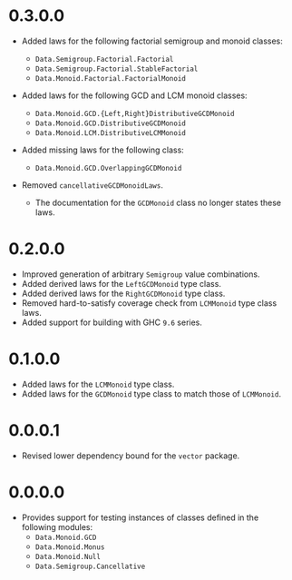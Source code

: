 # 0.3.0.0

- Added laws for the following factorial semigroup and monoid classes:
    - `Data.Semigroup.Factorial.Factorial`
    - `Data.Semigroup.Factorial.StableFactorial`
    - `Data.Monoid.Factorial.FactorialMonoid`

- Added laws for the following GCD and LCM monoid classes:
    - `Data.Monoid.GCD.{Left,Right}DistributiveGCDMonoid`
    - `Data.Monoid.GCD.DistributiveGCDMonoid`
    - `Data.Monoid.LCM.DistributiveLCMMonoid`

- Added missing laws for the following class:
    - `Data.Monoid.GCD.OverlappingGCDMonoid`

- Removed `cancellativeGCDMonoidLaws`.
    - The documentation for the `GCDMonoid` class no longer states these laws.

# 0.2.0.0

- Improved generation of arbitrary `Semigroup` value combinations.
- Added derived laws for the `LeftGCDMonoid` type class.
- Added derived laws for the `RightGCDMonoid` type class.
- Removed hard-to-satisfy coverage check from `LCMMonoid` type class laws.
- Added support for building with GHC `9.6` series.

# 0.1.0.0

- Added laws for the `LCMMonoid` type class.
- Added laws for the `GCDMonoid` type class to match those of `LCMMonoid`.

# 0.0.0.1

- Revised lower dependency bound for the `vector` package.

# 0.0.0.0

- Provides support for testing instances of classes defined in the following
  modules:
    - `Data.Monoid.GCD`
    - `Data.Monoid.Monus`
    - `Data.Monoid.Null`
    - `Data.Semigroup.Cancellative`

